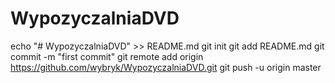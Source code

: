 # WypozyczalniaDVD
echo "# WypozyczalniaDVD" >> README.md
git init
git add README.md
git commit -m "first commit"
git remote add origin https://github.com/wybryk/WypozyczalniaDVD.git
git push -u origin master

